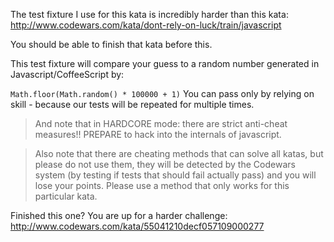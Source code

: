 The test fixture I use for this kata is incredibly harder than this kata: http://www.codewars.com/kata/dont-rely-on-luck/train/javascript

You should be able to finish that kata before this.

This test fixture will compare your guess to a random number generated 
in Javascript/CoffeeScript by:

`Math.floor(Math.random() * 100000 + 1)`
You can pass only by relying on skill - because our tests will be repeated for multiple times.

>And note that in HARDCORE mode: there are strict anti-cheat measures!!
PREPARE to hack into the internals of javascript.

> Also note that there are cheating methods that can solve all katas, but please do not use them, they will be detected by the Codewars system (by testing if tests that should fail actually pass) and you will lose your points. Please use a method that only works for this particular kata.

Finished this one? You are up for a harder challenge: http://www.codewars.com/kata/55041210decf057109000277
